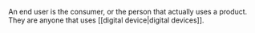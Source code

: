 An end user is the consumer, or the person that actually uses a product. They are anyone that uses [[digital device|digital devices]].